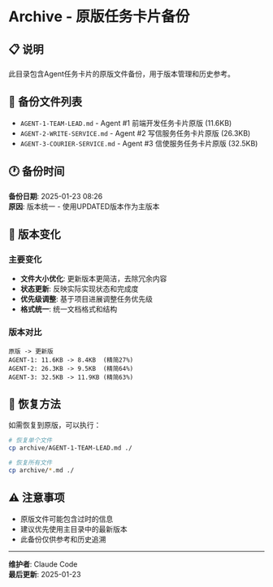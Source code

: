 # Archive - 原版任务卡片备份

## 📋 说明

此目录包含Agent任务卡片的原版文件备份，用于版本管理和历史参考。

## 📁 备份文件列表

- `AGENT-1-TEAM-LEAD.md` - Agent #1 前端开发任务卡片原版 (11.6KB)
- `AGENT-2-WRITE-SERVICE.md` - Agent #2 写信服务任务卡片原版 (26.3KB)  
- `AGENT-3-COURIER-SERVICE.md` - Agent #3 信使服务任务卡片原版 (32.5KB)

## 🕐 备份时间

**备份日期**: 2025-01-23 08:26  
**原因**: 版本统一 - 使用UPDATED版本作为主版本

## 📝 版本变化

### 主要变化
- **文件大小优化**: 更新版本更简洁，去除冗余内容
- **状态更新**: 反映实际实现状态和完成度
- **优先级调整**: 基于项目进展调整任务优先级
- **格式统一**: 统一文档格式和结构

### 版本对比
```
原版 -> 更新版
AGENT-1: 11.6KB -> 8.4KB  (精简27%)
AGENT-2: 26.3KB -> 9.5KB  (精简64%)
AGENT-3: 32.5KB -> 11.9KB (精简63%)
```

## 🔄 恢复方法

如需恢复到原版，可以执行：

```bash
# 恢复单个文件
cp archive/AGENT-1-TEAM-LEAD.md ./

# 恢复所有文件
cp archive/*.md ./
```

## ⚠️ 注意事项

- 原版文件可能包含过时的信息
- 建议优先使用主目录中的最新版本
- 此备份仅供参考和历史追溯

---

**维护者**: Claude Code  
**最后更新**: 2025-01-23